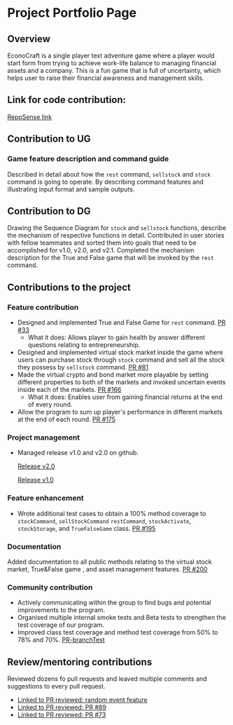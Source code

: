 # Project Portfolio Page

## Overview
EconoCraft is a single player text adventure game where a player would start form from trying to achieve work-life balance to managing financial assets and a company.
This is a fun game that is full of uncertainty, which helps user to raise their financial awareness and management skills.

## Link for code contribution:
[RepoSense link](https://nus-cs2113-ay2324s2.github.io/tp-dashboard/?search=cxia17&breakdown=true&sort=groupTitle%20dsc&sortWithin=title&since=2024-02-23&timeframe=commit&mergegroup=&groupSelect=groupByRepos&checkedFileTypes=docs~functional-code~test-code~other)

## Contribution to UG
### Game feature description and command guide
Described in detail about how the `rest` command, `sellstock` and `stock` command is going to operate.
By describing command features and illustrating input
format and sample outputs.

## Contribution to DG
Drawing the Sequence Diagram for `stock` and `sellstock` functions, describe the mechanism of 
respective functions in detail. Contributed in user stories with fellow teammates and sorted them 
into goals that need to be accomplished for v1.0, v2.0, and v2.1.
Completed the mechanism description for the True and False game that will be invoked by the `rest` 
command.

## Contributions to the project
### Feature contribution
- Designed and implemented True and False Game for `rest` command.
  [PR #33](https://github.com/AY2324S2-CS2113-T11-4/tp/pull/33)
  - What it does: Allows player to gain health by answer different questions relating to entrepreneurship.
- Designed and implemented virtual stock market inside the game where users can 
purchase stock through `stock` command and sell all the stock they possess by `sellstock` command.
  [PR #81](https://github.com/AY2324S2-CS2113-T11-4/tp/pull/81)
- Made the virtual crypto and bond market more playable by setting different properties to both of the
markets and invoked uncertain events inside each of the markets.
  [PR #166](https://github.com/AY2324S2-CS2113-T11-4/tp/pull/166)
  - What it does: Enables user from gaining financial returns at the end of every round.
- Allow the program to sum up player's performance in different markets at the end of each round.
  [PR #175](https://github.com/AY2324S2-CS2113-T11-4/tp/pull/175)
### Project management
- Managed release v1.0 and v2.0 on github.

    [Release v2.0](https://github.com/AY2324S2-CS2113-T11-4/tp/releases/tag/v2.0)

    [Release v1.0](https://github.com/AY2324S2-CS2113-T11-4/tp/releases/tag/v1.0)

### Feature enhancement
  - Wrote additional test cases to obtain a 100% method coverage to `stockCommand`, `sellStockCommand`
  `restCommand`, `stockActivate`, `stockStorage`, and `TrueFalseGame` class. 
[PR #195](https://github.com/AY2324S2-CS2113-T11-4/tp/pull/195)

### Documentation
Added documentation to all public methods relating to the virtual stock market, True&False game
, and asset management features.
[PR #200](https://github.com/AY2324S2-CS2113-T11-4/tp/pull/200)

### Community contribution
- Actively communicating within the group to find bugs and potential improvements to the program.
- Organised multiple internal smoke tests and Beta tests to strengthen the test coverage of our program.
- Improved class test coverage and method test coverage from 50% to 78% and 70%.
  [PR-branchTest](https://github.com/AY2324S2-CS2113-T11-4/tp/pull/195)

## Review/mentoring contributions
Reviewed dozens fo pull requests and leaved multiple comments and suggestions to every pull request.
- [Linked to PR reviewed: random event feature](https://github.com/AY2324S2-CS2113-T11-4/tp/pull/80)
- [Linked to PR reviewed: PR #89](https://github.com/AY2324S2-CS2113-T11-4/tp/pull/89)
- [Linked to PR reviewed: PR #73](https://github.com/AY2324S2-CS2113-T11-4/tp/pull/73)








